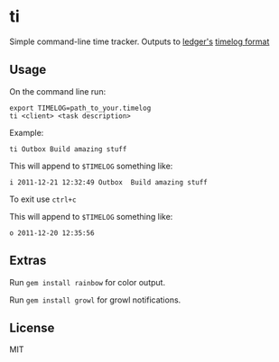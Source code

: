 # ti

Simple command-line time tracker. Outputs to [ledger's](http://ledger-cli.org/) [timelog format](http://ledger-cli.org/2.6/ledger.html#Using-timeclock-to-record-billable-time)

## Usage

On the command line run:

    export TIMELOG=path_to_your.timelog
    ti <client> <task description>

Example:

    ti Outbox Build amazing stuff

This will append to `$TIMELOG` something like:

    i 2011-12-21 12:32:49 Outbox  Build amazing stuff

To exit use `ctrl+c`

This will append to `$TIMELOG` something like:

    o 2011-12-20 12:35:56

## Extras

Run `gem install rainbow` for color output.

Run `gem install growl` for growl notifications.

## License

MIT

